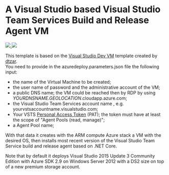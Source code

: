 # A Visual Studio based Visual Studio Team Services Build and Release Agent VM

<a href="https://portal.azure.com/#create/Microsoft.Template/uri/https%3A%2F%2Fraw.githubusercontent.com%2FAzure%2Fazure-quickstart-templates%2Fmaster%2Fvisual-studio-vsobuildagent-vm%2Fazuredeploy.json" target="_blank">
    <img src="http://azuredeploy.net/deploybutton.png"/>
</a>
<a href="http://armviz.io/#/?load=https%3A%2F%2Fraw.githubusercontent.com%2FAzure%2Fazure-quickstart-templates%2Fmaster%2Fvisual-studio-vsobuildagent-vm%2Fazuredeploy.json" target="_blank">
    <img src="http://armviz.io/visualizebutton.png"/>
</a>

This template is based on the <a href="https://github.com/Azure/azure-quickstart-templates/tree/master/visual-studio-dev-vm">Visual Studio Dev VM</a> template created by [dtzar](https://github.com/dtzar).  
You need to provide in the azuredeploy.parameters.json file the following input:
* the name of the Virtual Machine to be created;
* the user name of password and the administrative account of the VM;
* a public DNS name; the VM could be reached then by RDP by using *YOURDNSNAME.GEOLOCATION*.cloudapp.azure.com;
* the Visual Studio Team Services account name , e.g. yourvstsaccountname.visualstudio.com;
* Your VSTS <a href="https://www.visualstudio.com/en-us/get-started/setup/use-personal-access-tokens-to-authenticate">Personal Access Token</a> (PAT); the token must have at least the scope of "Agent Pools (read, manage)";
* a Agent Pool name;

With that data it creates with the ARM compute Azure stack a VM with the desired OS, then installs most recent version of the Visual Studio Team Service build and release agent based on .NET Core.

Note that by default it deploys Visual Studio 2015 Update 3 Community Edition with Azure SDK 2.9 on Windows Server 2012 with a DS2 size on top of a new premium storage account.

